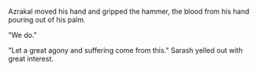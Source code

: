 Azrakal moved his hand and gripped the hammer, the blood from his hand pouring out of his palm.

"We do."  

"Let a great agony and suffering come from this." Sarash yelled out with great interest.